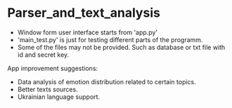 # Parser_and_text_analysis
- Window form user interface starts from 'app.py'
- 'main_test.py' is just for testing different parts of the programm.
- Some of the files may not be provided. Such as database or txt file with id and secret key.

App improvement suggestions:
- Data analysis of emotion distribution related to certain topics.
- Better texts sources.
- Ukrainian language support.
